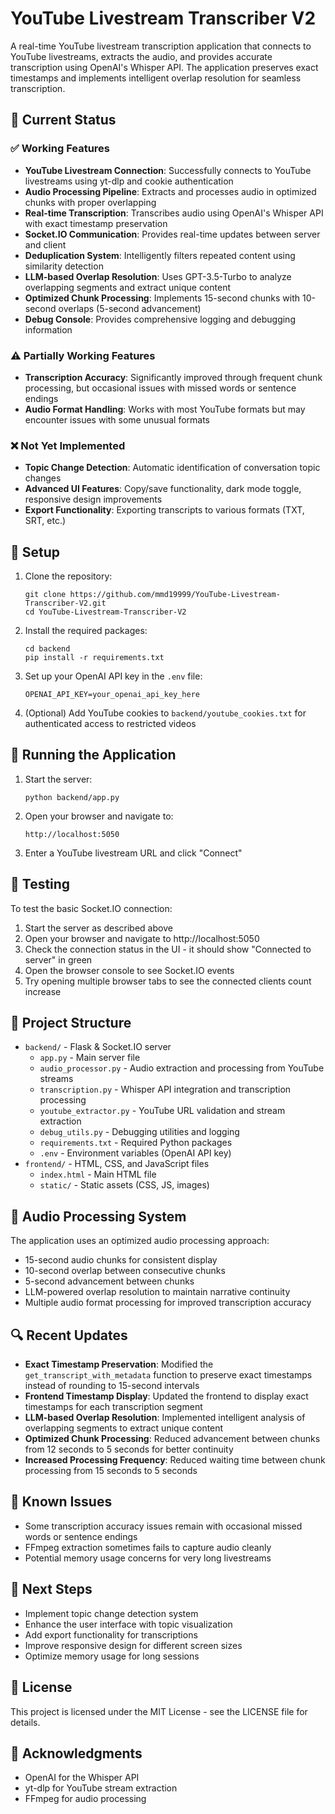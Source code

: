# YouTube Livestream Transcriber V2

A real-time YouTube livestream transcription application that connects to YouTube livestreams, extracts the audio, and provides accurate transcription using OpenAI's Whisper API. The application preserves exact timestamps and implements intelligent overlap resolution for seamless transcription.

## 🚀 Current Status

### ✅ Working Features

- **YouTube Livestream Connection**: Successfully connects to YouTube livestreams using yt-dlp and cookie authentication
- **Audio Processing Pipeline**: Extracts and processes audio in optimized chunks with proper overlapping
- **Real-time Transcription**: Transcribes audio using OpenAI's Whisper API with exact timestamp preservation
- **Socket.IO Communication**: Provides real-time updates between server and client
- **Deduplication System**: Intelligently filters repeated content using similarity detection
- **LLM-based Overlap Resolution**: Uses GPT-3.5-Turbo to analyze overlapping segments and extract unique content
- **Optimized Chunk Processing**: Implements 15-second chunks with 10-second overlaps (5-second advancement)
- **Debug Console**: Provides comprehensive logging and debugging information

### ⚠️ Partially Working Features

- **Transcription Accuracy**: Significantly improved through frequent chunk processing, but occasional issues with missed words or sentence endings
- **Audio Format Handling**: Works with most YouTube formats but may encounter issues with some unusual formats

### ❌ Not Yet Implemented

- **Topic Change Detection**: Automatic identification of conversation topic changes
- **Advanced UI Features**: Copy/save functionality, dark mode toggle, responsive design improvements
- **Export Functionality**: Exporting transcripts to various formats (TXT, SRT, etc.)

## 🔧 Setup

1. Clone the repository:
   ```
   git clone https://github.com/mmd19999/YouTube-Livestream-Transcriber-V2.git
   cd YouTube-Livestream-Transcriber-V2
   ```

2. Install the required packages:
   ```
   cd backend
   pip install -r requirements.txt
   ```

3. Set up your OpenAI API key in the `.env` file:
   ```
   OPENAI_API_KEY=your_openai_api_key_here
   ```

4. (Optional) Add YouTube cookies to `backend/youtube_cookies.txt` for authenticated access to restricted videos

## 🚀 Running the Application

1. Start the server:
   ```
   python backend/app.py
   ```

2. Open your browser and navigate to:
   ```
   http://localhost:5050
   ```

3. Enter a YouTube livestream URL and click "Connect"

## 🧪 Testing

To test the basic Socket.IO connection:

1. Start the server as described above
2. Open your browser and navigate to http://localhost:5050
3. Check the connection status in the UI - it should show "Connected to server" in green
4. Open the browser console to see Socket.IO events
5. Try opening multiple browser tabs to see the connected clients count increase

## 📁 Project Structure

- `backend/` - Flask & Socket.IO server
  - `app.py` - Main server file
  - `audio_processor.py` - Audio extraction and processing from YouTube streams
  - `transcription.py` - Whisper API integration and transcription processing
  - `youtube_extractor.py` - YouTube URL validation and stream extraction
  - `debug_utils.py` - Debugging utilities and logging
  - `requirements.txt` - Required Python packages
  - `.env` - Environment variables (OpenAI API key)
- `frontend/` - HTML, CSS, and JavaScript files
  - `index.html` - Main HTML file
  - `static/` - Static assets (CSS, JS, images)

## 🔄 Audio Processing System

The application uses an optimized audio processing approach:
- 15-second audio chunks for consistent display
- 10-second overlap between consecutive chunks
- 5-second advancement between chunks
- LLM-powered overlap resolution to maintain narrative continuity
- Multiple audio format processing for improved transcription accuracy

## 🔍 Recent Updates

- **Exact Timestamp Preservation**: Modified the `get_transcript_with_metadata` function to preserve exact timestamps instead of rounding to 15-second intervals
- **Frontend Timestamp Display**: Updated the frontend to display exact timestamps for each transcription segment
- **LLM-based Overlap Resolution**: Implemented intelligent analysis of overlapping segments to extract unique content
- **Optimized Chunk Processing**: Reduced advancement between chunks from 12 seconds to 5 seconds for better continuity
- **Increased Processing Frequency**: Reduced waiting time between chunk processing from 15 seconds to 5 seconds

## 🐛 Known Issues

- Some transcription accuracy issues remain with occasional missed words or sentence endings
- FFmpeg extraction sometimes fails to capture audio cleanly
- Potential memory usage concerns for very long livestreams

## 🔮 Next Steps

- Implement topic change detection system
- Enhance the user interface with topic visualization
- Add export functionality for transcriptions
- Improve responsive design for different screen sizes
- Optimize memory usage for long sessions

## 📝 License

This project is licensed under the MIT License - see the LICENSE file for details.

## 🙏 Acknowledgments

- OpenAI for the Whisper API
- yt-dlp for YouTube stream extraction
- FFmpeg for audio processing 